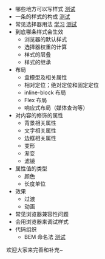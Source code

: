 * 哪些地方可以写样式 [测试](https://github.com/iamjoel/front-end-community/blob/master/template/knowledge-tree/css/where/test.md)
* 一条的样式的构成 [测试](https://github.com/iamjoel/front-end-community/blob/master/template/knowledge-tree/css/basic/test.md)
* 常见选择器用法 [学习](https://developer.mozilla.org/zh-CN/docs/Web/Guide/CSS/Getting_started/Selectors) [测试](https://github.com/iamjoel/front-end-community/blob/master/template/knowledge-tree/css/selector/test.md)
* 到底哪条样式会生效
  * 浏览器的默认样式
  * 选择器权重的计算
  * 样式的层叠
  * 样式的继承
* 布局
  * 盒模型及相关属性
  * 相对定位；绝对定位和固定定位
  * inline-block 布局
  * Flex 布局
  * 响应式布局（媒体查询等）
* 对内容的修饰的属性
  * 背景相关属性
  * 文字相关属性
  * 边框相关属性
  * 变形
  * 渐变
  * 滤镜
* 属性值的类型
  * 颜色
  * 长度单位
* 效果
  * 过渡
  * 动画
* 常见浏览器兼容性问题
* 会用浏览器来调试样式
* 代码组织
  * BEM 命名法 [测试](https://github.com/iamjoel/front-end-community/blob/master/template/knowledge-tree/css/bem/test.md)

欢迎大家来完善和补充~
